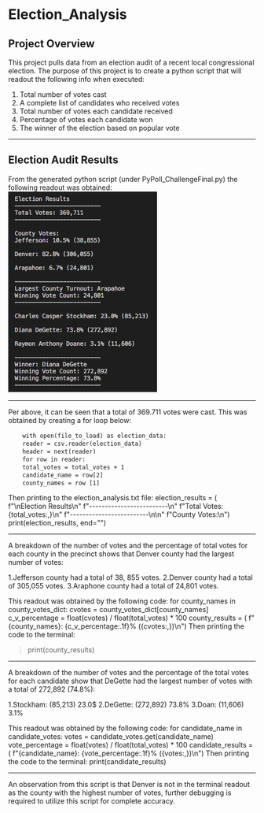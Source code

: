 # Election_Analysis

## Project Overview
This project pulls data from an election audit of a recent local congressional election. The purpose of this project is to create a python script that will readout the following info when executed: 
1. Total number of votes cast
2. A complete list of candidates who received votes
3. Total number of votes each candidate received
4. Percentage of votes each candidate won
5. The winner of the election based on popular vote

---
## Election Audit Results 
From the generated python script (under PyPoll_ChallengeFinal.py) the following readout was obtained: 
![alt text](https://github.com/NassimNatA/Election_Analysis/blob/master/Terminal_Screenshot.png)

---
Per above, it can be seen that a total of 369.711 votes were cast. This was obtained by creating a for loop below: 

        with open(file_to_load) as election_data:
        reader = csv.reader(election_data)
        header = next(reader)
        for row in reader:
        total_votes = total_votes + 1
        candidate_name = row[2]
        county_names = row [1]

Then printing to the election_analysis.txt file: 
        election_results = (
        f"\nElection Results\n"
                f"-------------------------\n"
        f"Total Votes: {total_votes:,}\n"
        f"-------------------------\n\n"
        f"County Votes:\n")
    print(election_results, end="")
    
---
A breakdown of the number of votes and the percentage of total votes for each county in the precinct shows that Denver county had the largest number of votes: 

1.Jefferson county had a total of 38, 855 votes. 
2.Denver county had a total of 305,055 votes. 
3.Araphone county had a total of 24,801 votes. 

This readout was obtained by the following code: 
for county_names in county_votes_dict:
cvotes = county_votes_dict[county_names]
c_v_percentage = float(cvotes) / float(total_votes) * 100
county_results = (
            f"{county_names}: {c_v_percentage:.1f}% ({cvotes:,})\n")
Then printing the code to the terminal: 
 >print(county_results)
 
---
A breakdown of the number of votes and the percentage of the total votes for each candidate show that DeGette had the largest number of votes with a total of 272,892 (74.8%): 

1.Stockham: (85,213) 23.0$
2.DeGette: (272,892) 73.8%
3.Doan: (11,606) 3.1%

This readout was obtained by the following code: 
for candidate_name in candidate_votes:
votes = candidate_votes.get(candidate_name)
vote_percentage = float(votes) / float(total_votes) * 100
candidate_results = (
    f"{candidate_name}: {vote_percentage:.1f}% ({votes:,})\n")
Then printing the code to the terminal: 
print(candidate_results)

---
An observation from this script is that Denver is not in the terminal readout as the county with the highest number of votes, further debugging is required to utilize this script for complete accuracy. 
